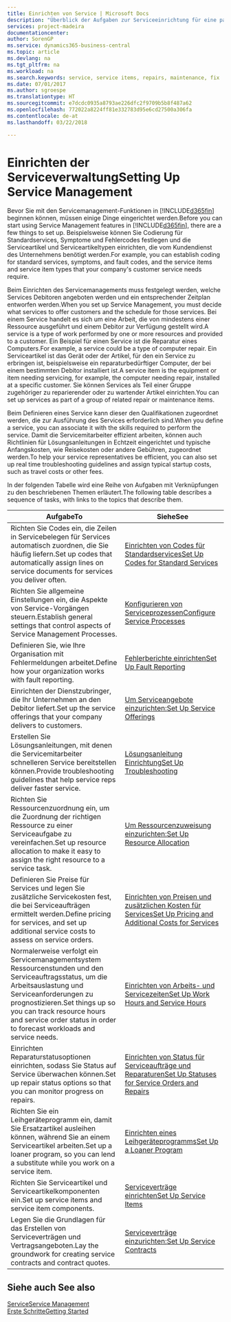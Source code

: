 ```yaml
---
title: Einrichten von Service | Microsoft Docs
description: "Überblick der Aufgaben zur Serviceeinrichtung für eine passende Serviceverwaltungsmethode für Ihre Organisation."
services: project-madeira
documentationcenter: 
author: SorenGP
ms.service: dynamics365-business-central
ms.topic: article
ms.devlang: na
ms.tgt_pltfrm: na
ms.workload: na
ms.search.keywords: service, service items, repairs, maintenance, fix
ms.date: 07/01/2017
ms.author: sgroespe
ms.translationtype: HT
ms.sourcegitcommit: e7dcdc0935a8793ae226dfc2f9709b5b8f487a62
ms.openlocfilehash: 772022a8224ff81e332783d95e6cd27500a306fa
ms.contentlocale: de-at
ms.lasthandoff: 03/22/2018

---
```


# <a name="setting-up-service-management"></a><span data-ttu-id="1189a-103">Einrichten der Serviceverwaltung</span><span class="sxs-lookup"><span data-stu-id="1189a-103">Setting Up Service Management</span></span>
<span data-ttu-id="1189a-104">Bevor Sie mit den Servicemanagement-Funktionen in [!INCLUDE[d365fin](includes/d365fin_md.md)] beginnen können, müssen einige Dinge eingerichtet werden.</span><span class="sxs-lookup"><span data-stu-id="1189a-104">Before you can start using Service Management features in [!INCLUDE[d365fin](includes/d365fin_md.md)], there are a few things to set up.</span></span> <span data-ttu-id="1189a-105">Beispielsweise können Sie Codierung für Standardservices, Symptome und Fehlercodes festlegen und die Serviceartikel und Serviceartikeltypen einrichten, die vom Kundendienst des Unternehmens benötigt werden.</span><span class="sxs-lookup"><span data-stu-id="1189a-105">For example, you can establish coding for standard services, symptoms, and fault codes, and the service items and service item types that your company's customer service needs require.</span></span>  

<span data-ttu-id="1189a-106">Beim Einrichten des Servicemanagements muss festgelegt werden, welche Services Debitoren angeboten werden und ein entsprechender Zeitplan entworfen werden.</span><span class="sxs-lookup"><span data-stu-id="1189a-106">When you set up Service Management, you must decide what services to offer customers and the schedule for those services.</span></span> <span data-ttu-id="1189a-107">Bei einem Service handelt es sich um eine Arbeit, die von mindestens einer Ressource ausgeführt und einem Debitor zur Verfügung gestellt wird.</span><span class="sxs-lookup"><span data-stu-id="1189a-107">A service is a type of work performed by one or more resources and provided to a customer.</span></span> <span data-ttu-id="1189a-108">Ein Beispiel für einen Service ist die Reparatur eines Computers.</span><span class="sxs-lookup"><span data-stu-id="1189a-108">For example, a service could be a type of computer repair.</span></span> <span data-ttu-id="1189a-109">Ein Serviceartikel ist das Gerät oder der Artikel, für den ein Service zu erbringen ist, beispielsweise ein reparaturbedürftiger Computer, der bei einem bestimmten Debitor installiert ist.</span><span class="sxs-lookup"><span data-stu-id="1189a-109">A service item is the equipment or item needing servicing, for example, the computer needing repair, installed at a specific customer.</span></span> <span data-ttu-id="1189a-110">Sie können Services als Teil einer Gruppe zugehöriger zu reparierender oder zu wartender Artikel einrichten.</span><span class="sxs-lookup"><span data-stu-id="1189a-110">You can set up services as part of a group of related repair or maintenance items.</span></span>  
  
<span data-ttu-id="1189a-111">Beim Definieren eines Service kann dieser den Qualifikationen zugeordnet werden, die zur Ausführung des Services erforderlich sind.</span><span class="sxs-lookup"><span data-stu-id="1189a-111">When you define a service, you can associate it with the skills required to perform the service.</span></span> <span data-ttu-id="1189a-112">Damit die Servicemitarbeiter effizient arbeiten, können auch Richtlinien für Lösungsanleitungen in Echtzeit eingerichtet und typische Anfangskosten, wie Reisekosten oder andere Gebühren, zugeordnet werden.</span><span class="sxs-lookup"><span data-stu-id="1189a-112">To help your service representatives be efficient, you can also set up real time troubleshooting guidelines and assign typical startup costs, such as travel costs or other fees.</span></span>  

<span data-ttu-id="1189a-113">In der folgenden Tabelle wird eine Reihe von Aufgaben mit Verknüpfungen zu den beschriebenen Themen erläutert.</span><span class="sxs-lookup"><span data-stu-id="1189a-113">The following table describes a sequence of tasks, with links to the topics that describe them.</span></span>  
  
| <span data-ttu-id="1189a-114">Aufgabe</span><span class="sxs-lookup"><span data-stu-id="1189a-114">To</span></span> | <span data-ttu-id="1189a-115">Siehe</span><span class="sxs-lookup"><span data-stu-id="1189a-115">See</span></span> |
| --- | --- |
| <span data-ttu-id="1189a-116">Richten Sie Codes ein, die Zeilen in Servicebelegen für Services automatisch zuordnen, die Sie häufig liefern.</span><span class="sxs-lookup"><span data-stu-id="1189a-116">Set up codes that automatically assign lines on service documents for services you deliver often.</span></span> |[<span data-ttu-id="1189a-117">Einrichten von Codes für Standardservices</span><span class="sxs-lookup"><span data-stu-id="1189a-117">Set Up Codes for Standard Services</span></span>](service-how-setup-service-coding.md)|
| <span data-ttu-id="1189a-118">Richten Sie allgemeine Einstellungen ein, die Aspekte von Service-Vorgängen steuern.</span><span class="sxs-lookup"><span data-stu-id="1189a-118">Establish general settings that control aspects of Service Management Processes.</span></span>|[<span data-ttu-id="1189a-119">Konfigurieren von Serviceprozessen</span><span class="sxs-lookup"><span data-stu-id="1189a-119">Configure Service Processes</span></span>](service-setup-service-processes.md)|
| <span data-ttu-id="1189a-120">Definieren Sie, wie Ihre Organisation mit Fehlermeldungen arbeitet.</span><span class="sxs-lookup"><span data-stu-id="1189a-120">Define how your organization works with fault reporting.</span></span> |[<span data-ttu-id="1189a-121">Fehlerberichte einrichten</span><span class="sxs-lookup"><span data-stu-id="1189a-121">Set Up Fault Reporting</span></span>](service-how-setup-fault-reporting.md) |
| <span data-ttu-id="1189a-122">Einrichten der Dienstzubringer, die Ihr Unternehmen an den Debitor liefert.</span><span class="sxs-lookup"><span data-stu-id="1189a-122">Set up the service offerings that your company delivers to customers.</span></span>|[<span data-ttu-id="1189a-123">Um Serviceangebote einzurichten:</span><span class="sxs-lookup"><span data-stu-id="1189a-123">Set Up Service Offerings</span></span>](service-how-setup-service-offerings.md)|
| <span data-ttu-id="1189a-124">Erstellen Sie Lösungsanleitungen, mit denen die Servicemitarbeiter schnelleren Service bereitstellen können.</span><span class="sxs-lookup"><span data-stu-id="1189a-124">Provide troubleshooting guidelines that help service reps deliver faster service.</span></span> |[<span data-ttu-id="1189a-125">Lösungsanleitung Einrichtung</span><span class="sxs-lookup"><span data-stu-id="1189a-125">Set Up Troubleshooting</span></span>](service-how-setup-troubleshooting.md) |
| <span data-ttu-id="1189a-126">Richten Sie Ressourcenzuordnung ein, um die Zuordnung der richtigen Ressource zu einer Serviceaufgabe zu vereinfachen.</span><span class="sxs-lookup"><span data-stu-id="1189a-126">Set up resource allocation to make it easy to assign the right resource to a service task.</span></span> |[<span data-ttu-id="1189a-127">Um Ressourcenzuweisung einzurichten:</span><span class="sxs-lookup"><span data-stu-id="1189a-127">Set Up Resource Allocation</span></span>](service-how-setup-resource-allocation.md) |
| <span data-ttu-id="1189a-128">Definieren Sie Preise für Services und legen Sie zusätzliche Servicekosten fest, die bei Serviceaufträgen ermittelt werden.</span><span class="sxs-lookup"><span data-stu-id="1189a-128">Define pricing for services, and set up additional service costs to assess on service orders.</span></span> |[<span data-ttu-id="1189a-129">Einrichten von Preisen und zusätzlichen Kosten für Services</span><span class="sxs-lookup"><span data-stu-id="1189a-129">Set Up Pricing and Additional Costs for Services</span></span>](service-how-setup-service-costs-pricing.md)|
| <span data-ttu-id="1189a-130">Normalerweise verfolgt ein Servicemanagementsystem Ressourcenstunden und den Serviceauftragsstatus, um die Arbeitsauslastung und Serviceanforderungen zu prognostizieren.</span><span class="sxs-lookup"><span data-stu-id="1189a-130">Set things up so you can track resource hours and service order status in order to forecast workloads and service needs.</span></span>|[<span data-ttu-id="1189a-131">Einrichten von Arbeits- und Servicezeiten</span><span class="sxs-lookup"><span data-stu-id="1189a-131">Set Up Work Hours and Service Hours</span></span>](service-how-setup-work-service-hours.md)|
| <span data-ttu-id="1189a-132">Einrichten Reparaturstatusoptionen einrichten, sodass Sie Status auf Service überwachen können.</span><span class="sxs-lookup"><span data-stu-id="1189a-132">Set up repair status options so that you can monitor progress on repairs.</span></span> | [<span data-ttu-id="1189a-133">Einrichten von Status für Serviceaufträge und Reparaturen</span><span class="sxs-lookup"><span data-stu-id="1189a-133">Set Up Statuses for Service Orders and Repairs</span></span>](service-order-repair-status.md)|
| <span data-ttu-id="1189a-134">Richten Sie ein Leihgeräteprogramm ein, damit Sie Ersatzartikel ausleihen können, während Sie an einem Serviceartikel arbeiten.</span><span class="sxs-lookup"><span data-stu-id="1189a-134">Set up a loaner program, so you can lend a substitute while you work on a service item.</span></span> |[<span data-ttu-id="1189a-135">Einrichten eines Leihgeräteprogramms</span><span class="sxs-lookup"><span data-stu-id="1189a-135">Set Up a Loaner Program</span></span>](service-how-setup-loaner-program.md) |
| <span data-ttu-id="1189a-136">Richten Sie Serviceartikel und Serviceartikelkomponenten ein.</span><span class="sxs-lookup"><span data-stu-id="1189a-136">Set up service items and service item components.</span></span> |[<span data-ttu-id="1189a-137">Serviceverträge einrichten</span><span class="sxs-lookup"><span data-stu-id="1189a-137">Set Up Service Items</span></span>](service-how-setup-service-items.md) |
| <span data-ttu-id="1189a-138">Legen Sie die Grundlagen für das Erstellen von Serviceverträgen und Vertragsangeboten.</span><span class="sxs-lookup"><span data-stu-id="1189a-138">Lay the groundwork for creating service contracts and contract quotes.</span></span> |[<span data-ttu-id="1189a-139">Serviceverträge einzurichten:</span><span class="sxs-lookup"><span data-stu-id="1189a-139">Set Up Service Contracts</span></span>](service-how-setup-service-contracts.md) |

## <a name="see-also"></a><span data-ttu-id="1189a-140">Siehe auch </span><span class="sxs-lookup"><span data-stu-id="1189a-140">See also</span></span>
[<span data-ttu-id="1189a-141">Service</span><span class="sxs-lookup"><span data-stu-id="1189a-141">Service Management</span></span>](service-service.md)  
[<span data-ttu-id="1189a-142">Erste Schritte</span><span class="sxs-lookup"><span data-stu-id="1189a-142">Getting Started</span></span>](product-get-started.md)  

